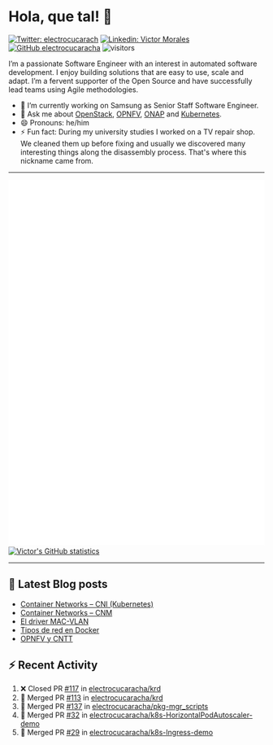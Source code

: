 # Hola, que tal! 👋

[![Twitter: electrocucarach](https://img.shields.io/twitter/follow/electrocucarach?style=social)](https://twitter.com/electrocucarach)
[![Linkedin: Victor Morales](https://img.shields.io/badge/-VictorMorales-blue?style=flat-square&logo=Linkedin&logoColor=white&link=https://www.linkedin.com/in/electrocucaracha/)](https://www.linkedin.com/in/electrocucaracha/)
[![GitHub electrocucaracha](https://img.shields.io/github/followers/electrocucaracha?label=follow&style=social)](https://github.com/electrocucaracha)
![visitors](https://visitor-badge.glitch.me/badge?page_id=electrocucaracha.electrocucaracha)

I’m a passionate Software Engineer with an interest in automated
software development. I enjoy building solutions that are easy to use,
scale and adapt. I’m a fervent supporter of the Open Source and have
successfully lead teams using Agile methodologies.

- 🔭 I’m currently working on Samsung as Senior Staff Software
Engineer.
- 💬 Ask me about [OpenStack](https://www.openstack.org/),
[OPNFV](https://www.opnfv.org/), [ONAP](https://www.onap.org/) and
[Kubernetes](https://kubernetes.io/).
- 😄 Pronouns: he/him
- ⚡ Fun fact: During my university studies I worked on a TV repair
shop. We cleaned them up before fixing and usually we discovered many
interesting things along the disassembly process. That's where this
nickname came from.

---

![Metrics](https://github.com/electrocucaracha/electrocucaracha/blob/master/github-metrics.svg)
[![Victor's GitHub statistics](https://github-readme-stats.vercel.app/api?username=electrocucaracha)](https://github.com/anuraghazra/github-readme-stats#github-stats-card)

---

## 📘 Latest Blog posts

<!-- BLOG-POST-LIST:START -->
- [Container Networks – CNI &lpar;Kubernetes&rpar;](https://electrocucaracha.com/2021/07/05/container-networks-cni/)
- [Container Networks – CNM](https://electrocucaracha.com/2020/08/28/container-network-model/)
- [El driver MAC-VLAN](https://electrocucaracha.com/2020/07/01/el-driver-mac-vlan/)
- [Tipos de red en Docker](https://electrocucaracha.com/2020/06/13/tipos-de-red-en-docker/)
- [OPNFV y CNTT](https://electrocucaracha.com/2020/05/29/opnfv-y-cntt/)
<!-- BLOG-POST-LIST:END -->

## :zap: Recent Activity

<!--START_SECTION:activity-->
1. ❌ Closed PR [#117](https://github.com/electrocucaracha/krd/pull/117) in [electrocucaracha/krd](https://github.com/electrocucaracha/krd)
2. 🎉 Merged PR [#113](https://github.com/electrocucaracha/krd/pull/113) in [electrocucaracha/krd](https://github.com/electrocucaracha/krd)
3. 🎉 Merged PR [#137](https://github.com/electrocucaracha/pkg-mgr_scripts/pull/137) in [electrocucaracha/pkg-mgr_scripts](https://github.com/electrocucaracha/pkg-mgr_scripts)
4. 🎉 Merged PR [#32](https://github.com/electrocucaracha/k8s-HorizontalPodAutoscaler-demo/pull/32) in [electrocucaracha/k8s-HorizontalPodAutoscaler-demo](https://github.com/electrocucaracha/k8s-HorizontalPodAutoscaler-demo)
5. 🎉 Merged PR [#29](https://github.com/electrocucaracha/k8s-Ingress-demo/pull/29) in [electrocucaracha/k8s-Ingress-demo](https://github.com/electrocucaracha/k8s-Ingress-demo)
<!--END_SECTION:activity-->
